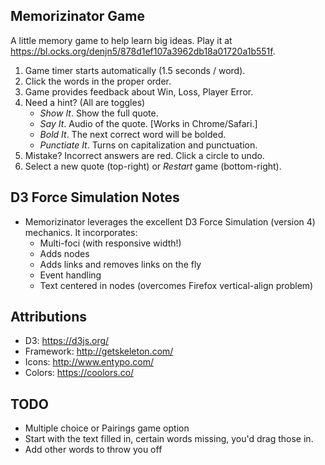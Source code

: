 ## Memorizinator Game
A little memory game to help learn big ideas. Play it at https://bl.ocks.org/denjn5/878d1ef107a3962db18a01720a1b551f.

1. Game timer starts automatically (1.5 seconds / word).
2. Click the words in the proper order.
3. Game provides feedback about Win, Loss, Player Error.
4. Need a hint? (All are toggles)
   * _Show It_. Show the full quote.
   * _Say It_. Audio of the quote. [Works in Chrome/Safari.]
   * _Bold It_. The next correct word will be bolded.
   * _Punctiate It_. Turns on capitalization and punctuation.
5. Mistake? Incorrect answers are red. Click a circle to undo.
6. Select a new quote (top-right) or _Restart_ game (bottom-right).


## D3 Force Simulation Notes
* Memorizinator leverages the excellent D3 Force Simulation (version 4) mechanics.  It incorporates:
  * Multi-foci (with responsive width!)
  * Adds nodes
  * Adds links and removes links on the fly
  * Event handling
  * Text centered in nodes (overcomes Firefox vertical-align problem)

## Attributions
* D3: https://d3js.org/
* Framework: http://getskeleton.com/
* Icons: http://www.entypo.com/
* Colors: https://coolors.co/
  
## TODO
* Multiple choice or Pairings game option
* Start with the text filled in, certain words missing, you'd drag those in.
* Add other words to throw you off
